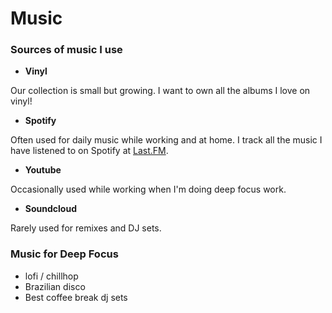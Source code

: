 # Music

### Sources of music I use

* **Vinyl**

Our collection is small but growing. I want to own all the albums I love on vinyl!

* **Spotify**

Often used for daily music while working and at home. I track all the music I have listened to on Spotify at [Last.FM](https://www.last.fm/user/MadsNedergaard).

* **Youtube**

Occasionally used while working when I'm doing deep focus work.

* **Soundcloud**

Rarely used for remixes and DJ sets.

### Music for Deep Focus

* lofi / chillhop
* Brazilian disco
* Best coffee break dj sets



